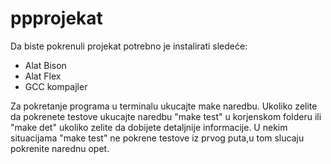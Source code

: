 # ppprojekat

Da biste pokrenuli projekat potrebno je instalirati sledeće:

- Alat Bison
- Alat Flex
- GCC kompajler

Za pokretanje programa u terminalu ukucajte make naredbu.
Ukoliko zelite da pokrenete testove ukucajte naredbu "make test" u korjenskom folderu ili "make det" ukoliko zelite da dobijete detaljnije informacije.
U nekim situacijama "make test" ne pokrene testove iz prvog  puta,u tom slucaju pokrenite narednu opet.
